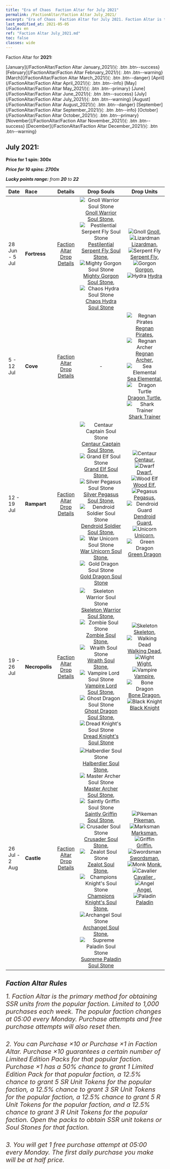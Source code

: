 ```yaml
---
title: "Era of Chaos  Faction Altar for July 2021"
permalink: /FactionAltar/Faction Altar July_2021/
excerpt: "Era of Chaos  Faction Altar for July 2021. Faction Altar is the primary method for obtaining SSR units from the popular faction. Limited to 1,000 purchases each week. The popular faction changes at 05:00 every Monday. Purchase attempts and free purchase attempts will also reset then."
last_modified_at: 2021-05-05
locale: en
ref: "Faction Altar July_2021.md"
toc: false
classes: wide
---
```


  Faction Altar for **2021:**

  [January](/FactionAltar/Faction Altar January_2021/){: .btn .btn--success} [February](/FactionAltar/Faction Altar February_2021/){: .btn .btn--warning} [March](/FactionAltar/Faction Altar March_2021/){: .btn .btn--danger} [April](/FactionAltar/Faction Altar April_2021/){: .btn .btn--info} [May](/FactionAltar/Faction Altar May_2021/){: .btn .btn--primary} [June](/FactionAltar/Faction Altar June_2021/){: .btn .btn--success} [July](/FactionAltar/Faction Altar July_2021/){: .btn .btn--warning} [August](/FactionAltar/Faction Altar August_2021/){: .btn .btn--danger} [September](/FactionAltar/Faction Altar September_2021/){: .btn .btn--info} [October](/FactionAltar/Faction Altar October_2021/){: .btn .btn--primary} [November](/FactionAltar/Faction Altar November_2021/){: .btn .btn--success} [December](/FactionAltar/Faction Altar December_2021/){: .btn .btn--warning} 

## July 2021:

  **Price for 1 spin: 300x** <i class="fas fa-gem"/>

  **Price for 10 spins: 2700x** <i class="fas fa-gem"/>

  **Lucky points range:** from **20** to **22**

  |    Date    |  Race  |  Details  |   Drop Souls   | Drop Units |
  |:-----------|:-------|:---------:|:--------------:|:----------:|
  | 28 Jun - 5 Jul | **Fortress** | [Faction Altar Drop Details](/FactionAltar/DROP_108/) | ![Gnoll Warrior Soul Stone](/images/u/tia_langren.jpg) [Gnoll Warrior Soul Stone](/Items/unt_336/), ![Pestilential Serpent Fly Soul Stone](/images/u/tia_longying.jpg) [Pestilential Serpent Fly Soul Stone](/Items/unt_337/), ![Mighty Gorgon Soul Stone](/images/u/tia_manniu.jpg) [Mighty Gorgon Soul Stone](/Items/unt_339/), ![Chaos Hydra Soul Stone](/images/u/tia_duotoulong.jpg) [Chaos Hydra Soul Stone](/Items/unt_341/) | ![Gnoll](/images/u/ti_langren.jpg) [Gnoll](/Items/unt_253/), ![Lizardman](/images/u/ti_xiyiren.jpg) [Lizardman](/Items/unt_254/), ![Serpent Fly](/images/u/ti_longying.jpg) [Serpent Fly](/Items/unt_255/), ![Gorgon](/images/u/ti_manniu.jpg) [Gorgon](/Items/unt_257/), ![Hydra](/images/u/ti_duotoulong.jpg) [Hydra](/Items/unt_259/) | 
  | 5 - 12 Jul | **Cove** | [Faction Altar Drop Details](/FactionAltar/DROP_112/) |  - | ![Regnan Pirates](/images/u/ti_haidao.jpg) [Regnan Pirates](/Items/unt_273/), ![Regnan Archer](/images/u/ti_ruigenanushou.jpg) [Regnan Archer](/Items/unt_274/), ![Sea Elemental](/images/u/ti_haiyuansu.jpg) [Sea Elemental](/Items/unt_275/), ![Dragon Turtle](/images/u/ti_longgui.jpg) [Dragon Turtle](/Items/unt_278/), ![Shark Trainer](/images/u/ti_xunshashi.jpg) [Shark Trainer](/Items/unt_281/) | 
  | 12 - 19 Jul | **Rampart** | [Faction Altar Drop Details](/FactionAltar/DROP_102/) | ![Centaur Captain Soul Stone](/images/u/tia_banrenma.jpg) [Centaur Captain Soul Stone](/Items/unt_290/), ![Grand Elf Soul Stone](/images/u/tia_mujingling.jpg) [Grand Elf Soul Stone](/Items/unt_291/), ![Silver Pegasus Soul Stone](/images/u/tia_yinyifeima.jpg) [Silver Pegasus Soul Stone](/Items/unt_292/), ![Dendroid Soldier Soul Stone](/images/u/tia_shuyao.jpg) [Dendroid Soldier Soul Stone](/Items/unt_293/), ![War Unicorn Soul Stone](/images/u/tia_dujiaoshou.jpg) [War Unicorn Soul Stone](/Items/unt_294/), ![Gold Dragon Soul Stone](/images/u/tia_lvlong.jpg) [Gold Dragon Soul Stone](/Items/unt_295/) | ![Centaur](/images/u/ti_banrenma.jpg) [Centaur](/Items/unt_199/), ![Dwarf](/images/u/ti_airen.jpg) [Dwarf](/Items/unt_200/), ![Wood Elf](/images/u/ti_mujingling.jpg) [Wood Elf](/Items/unt_201/), ![Pegasus](/images/u/ti_feima.jpg) [Pegasus](/Items/unt_202/), ![Dendroid Guard](/images/u/ti_shuyao.jpg) [Dendroid Guard](/Items/unt_203/), ![Unicorn](/images/u/ti_dujiaoshou.jpg) [Unicorn](/Items/unt_204/), ![Green Dragon](/images/u/ti_lvlong.jpg) [Green Dragon](/Items/unt_205/) | 
  | 19 - 26 Jul | **Necropolis** | [Faction Altar Drop Details](/FactionAltar/DROP_104/) | ![Skeleton Warrior Soul Stone](/images/u/tia_kulouzhanshi.jpg) [Skeleton Warrior Soul Stone](/Items/unt_297/), ![Zombie Soul Stone](/images/u/tia_jiangshi.jpg) [Zombie Soul Stone](/Items/unt_298/), ![Wraith Soul Stone](/images/u/tia_youling.jpg) [Wraith Soul Stone](/Items/unt_299/), ![Vampire Lord Soul Stone](/images/u/tia_xixuegui.jpg) [Vampire Lord Soul Stone](/Items/unt_300/), ![Ghost Dragon Soul Stone](/images/u/tia_gulong.jpg) [Ghost Dragon Soul Stone](/Items/unt_303/), ![Dread Knight's Soul Stone](/images/u/tia_siwangqishi.jpg) [Dread Knight's Soul Stone](/Items/unt_302/) | ![Skeleton](/images/u/ti_kulouzhanshi.jpg) [Skeleton](/Items/unt_208/), ![Walking Dead](/images/u/ti_jiangshi.jpg) [Walking Dead](/Items/unt_209/), ![Wight](/images/u/ti_youling.jpg) [Wight](/Items/unt_210/), ![Vampire](/images/u/ti_xixuegui.jpg) [Vampire](/Items/unt_211/), ![Bone Dragon](/images/u/ti_gulong.jpg) [Bone Dragon](/Items/unt_214/), ![Black Knight](/images/u/ti_siwangqishi.jpg) [Black Knight](/Items/unt_213/) | 
  | 26 Jul - 2 Aug | **Castle** | [Faction Altar Drop Details](/FactionAltar/DROP_101/) | ![Halberdier Soul Stone](/images/u/tia_jibing.jpg) [Halberdier Soul Stone](/Items/unt_282/), ![Master Archer Soul Stone](/images/u/tia_nushou.jpg) [Master Archer Soul Stone](/Items/unt_283/), ![Saintly Griffin Soul Stone](/images/u/tia_shijiu.jpg) [Saintly Griffin Soul Stone](/Items/unt_284/), ![Crusader Soul Stone](/images/u/tia_shizijun.jpg) [Crusader Soul Stone](/Items/unt_285/), ![Zealot Soul Stone](/images/u/tia_senglv.jpg) [Zealot Soul Stone](/Items/unt_286/), ![Champions Knight's Soul Stone](/images/u/tia_qishi.jpg) [Champions Knight's Soul Stone](/Items/unt_287/), ![Archangel Soul Stone](/images/u/tia_datianshi.jpg) [Archangel Soul Stone](/Items/unt_288/), ![Supreme Paladin Soul Stone](/images/u/tia_shengqishi.jpg) [Supreme Paladin Soul Stone](/Items/unt_289/) | ![Pikeman](/images/u/ti_jibing.jpg) [Pikeman](/Items/unt_190/), ![Marksman](/images/u/ti_nushou.jpg) [Marksman](/Items/unt_191/), ![Griffin](/images/u/ti_shijiu.jpg) [Griffin](/Items/unt_192/), ![Swordsman](/images/u/ti_shizijun.jpg) [Swordsman](/Items/unt_193/), ![Monk](/images/u/ti_senglv.jpg) [Monk](/Items/unt_194/), ![Cavalier ](/images/u/ti_qishi.jpg) [Cavalier ](/Items/unt_195/), ![Angel](/images/u/ti_datianshi.jpg) [Angel](/Items/unt_196/), ![Paladin](/images/u/ti_shengqishi.jpg) [Paladin](/Items/unt_197/) | 




## Faction Altar Rules

  <span style="color: #3c2a1e;font-size:20px">1. Faction Altar is the primary method for obtaining SSR units from the popular faction. Limited to 1,000 purchases each week. The popular faction changes at 05:00 every Monday. Purchase attempts and free purchase attempts will also reset then.</span><br/>

<br/>  <span style="color: #3c2a1e;font-size:20px">2. You can Purchase ×10 or Purchase ×1 in Faction Altar. Purchase ×10 guarantees a certain number of Limited Edition Packs for that popular faction. Purchase ×1 has a 50% chance to grant 1 Limited Edition Pack for that popular faction, a 12.5% chance to grant 5 SR Unit Tokens for the popular faction, a 12.5% chance to grant 3 SR Unit Tokens for the popular faction, a 12.5% chance to grant 5 R Unit Tokens for the popular faction, and a 12.5% chance to grant 3 R Unit Tokens for the popular faction. Open the packs to obtain SSR unit tokens or Soul Stones for that faction.</span>

<br/>  <span style="color: #3c2a1e;font-size:20px">3. You will get 1 free purchase attempt at 05:00 every Monday. The first daily purchase you make will be at half price.</span><br/>

<br/>